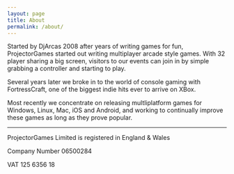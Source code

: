 ```yaml
---
layout: page
title: About
permalink: /about/
---
```


Started by DjArcas 2008 after years of writing games for fun, ProjectorGames started out writing multiplayer arcade style games. With 32 player sharing a big screen, visitors to our events can join in by simple grabbing a controller and starting to play.

Several years later we broke in to the world of console gaming with FortressCraft, one of the biggest indie hits ever to arrive on XBox.

Most recently we concentrate on releasing multliplatform games for Windows, Linux, Mac, iOS and Android, and working to continually improve these games as long as they prove popular.

--- 

ProjectorGames Limited is registered in England & Wales

Company Number 06500284

VAT 125 6356 18
    